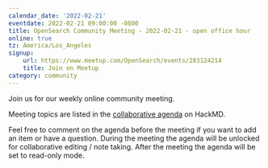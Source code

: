 ```yaml
---
calendar_date: '2022-02-21'
eventdate: 2022-02-21 09:00:00 -0800
title: OpenSearch Community Meeting - 2022-02-21 - open office hour
online: true
tz: America/Los_Angeles
signup:
    url: https://www.meetup.com/OpenSearch/events/283124214
    title: Join on Meetup
category: community
---
```


Join us for our weekly online community meeting.

Meeting topics are listed in the [collaborative agenda](https://hackmd.io/@HmdZWaVnQU6M8icdvC5TwQ/r1F-xXUnF) on HackMD.

Feel free to comment on the agenda before the meeting if you want to add an item or have a question.
During the meeting the agenda will be unlocked for collaborative editing / note taking. After the meeting the agenda will be set to read-only mode.
